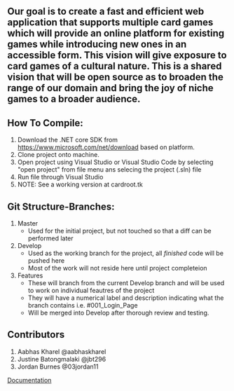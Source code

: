 
## Our goal is to create a fast and efficient web application that supports multiple card games which will provide an online platform for existing games while introducing new ones in an accessible form. This vision will give exposure to card games of a cultural nature. This is a shared vision that will be open source as to broaden the range of our domain and bring the joy of niche games to a broader audience.

## How To Compile:
1. Download the .NET core SDK from https://www.microsoft.com/net/download based on platform. 
2. Clone project onto machine.
3. Open project using Visual Studio or Visual Studio Code by selecting "open project" from file menu ans selecing the project (.sln) file
4. Run file through Visual Studio
5. NOTE: See a working version at cardroot.tk

## Git Structure-Branches:
1. Master
    - Used for the initial project, but not touched so that a diff can be performed later
2. Develop
    - Used as the working branch for the project, all *finished* code will be pushed here
    - Most of the work will not reside here until project completeion
3. Features
    - These will branch from the current Develop branch and will be used to work on individual feautres of the project
    - They will have a numerical label and description indicating what the branch contains i.e. #001_Login_Page
    - Will be merged into Develop after thorough review and testing.

## Contributors
1. Aabhas Kharel @aabhaskharel
2. Justine Batongmalaki @jbt296
3. Jordan Burnes @03jordan11

[Documentation](https://drive.google.com/drive/folders/1LZWzqJHkDROf3FxlJqt9z19stl5ErKpn?usp=sharing)
